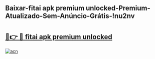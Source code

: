 
## Baixar-fitai apk premium unlocked-Premium-Atualizado-Sem-Anúncio-Grátis-!nu2nv

# <h2><a href="https://andorid.site?title=fitai_apk_premium_unlocked&ref=27">🔗👉 🔴 fitai apk premium unlocked</a></h2>

[![acn](https://github.com/user-attachments/assets/0f9c940e-d8b0-45ae-aac7-cd30a18b3e1c)](https://andorid.site?title=fitai_apk_premium_unlocked&ref=27)

